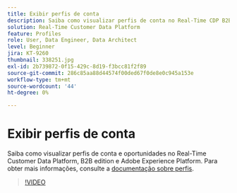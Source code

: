 ```yaml
---
title: Exibir perfis de conta
description: Saiba como visualizar perfis de conta no Real-Time CDP B2B edition.
solution: Real-Time Customer Data Platform
feature: Profiles
role: User, Data Engineer, Data Architect
level: Beginner
jira: KT-9260
thumbnail: 338251.jpg
exl-id: 2b739872-0f15-429c-8d19-f3bcc81f2f89
source-git-commit: 286c85aa88d44574f00ded67f0de8e0c945a153e
workflow-type: tm+mt
source-wordcount: '44'
ht-degree: 0%

---
```


# Exibir perfis de conta

Saiba como visualizar perfis de conta e oportunidades no Real-Time Customer Data Platform, B2B edition e Adobe Experience Platform. Para obter mais informações, consulte a [documentação sobre perfis](https://experienceleague.adobe.com/docs/experience-platform/rtcdp/profile/profile-browse.html?lang=pt-BR).

>[!VIDEO](https://video.tv.adobe.com/v/338251?learn=on&enablevpops)

